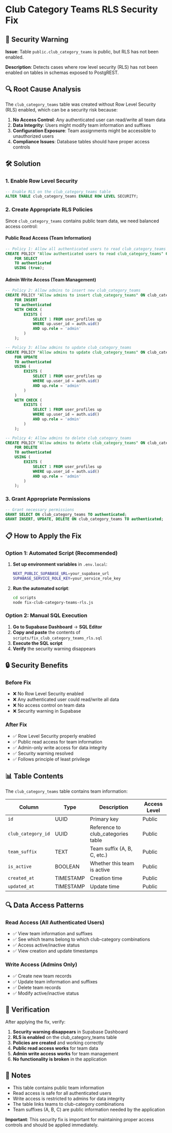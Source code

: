# Club Category Teams RLS Security Fix

## 🚨 Security Warning

**Issue**: Table `public.club_category_teams` is public, but RLS has not been enabled.

**Description**: Detects cases where row level security (RLS) has not been enabled on tables in schemas exposed to PostgREST.

## 🔍 Root Cause Analysis

The `club_category_teams` table was created without Row Level Security (RLS) enabled, which can be a security risk because:

1. **No Access Control**: Any authenticated user can read/write all team data
2. **Data Integrity**: Users might modify team information and suffixes
3. **Configuration Exposure**: Team assignments might be accessible to unauthorized users
4. **Compliance Issues**: Database tables should have proper access controls

## 🛠️ Solution

### 1. Enable Row Level Security

```sql
-- Enable RLS on the club_category_teams table
ALTER TABLE club_category_teams ENABLE ROW LEVEL SECURITY;
```

### 2. Create Appropriate RLS Policies

Since `club_category_teams` contains public team data, we need balanced access control:

#### Public Read Access (Team Information)
```sql
-- Policy 1: Allow all authenticated users to read club_category_teams data
CREATE POLICY "Allow authenticated users to read club_category_teams" ON club_category_teams
    FOR SELECT
    TO authenticated
    USING (true);
```

#### Admin Write Access (Team Management)
```sql
-- Policy 2: Allow admins to insert new club_category_teams
CREATE POLICY "Allow admins to insert club_category_teams" ON club_category_teams
    FOR INSERT
    TO authenticated
    WITH CHECK (
        EXISTS (
            SELECT 1 FROM user_profiles up 
            WHERE up.user_id = auth.uid() 
            AND up.role = 'admin'
        )
    );

-- Policy 3: Allow admins to update club_category_teams
CREATE POLICY "Allow admins to update club_category_teams" ON club_category_teams
    FOR UPDATE
    TO authenticated
    USING (
        EXISTS (
            SELECT 1 FROM user_profiles up 
            WHERE up.user_id = auth.uid() 
            AND up.role = 'admin'
        )
    )
    WITH CHECK (
        EXISTS (
            SELECT 1 FROM user_profiles up 
            WHERE up.user_id = auth.uid() 
            AND up.role = 'admin'
        )
    );

-- Policy 4: Allow admins to delete club_category_teams
CREATE POLICY "Allow admins to delete club_category_teams" ON club_category_teams
    FOR DELETE
    TO authenticated
    USING (
        EXISTS (
            SELECT 1 FROM user_profiles up 
            WHERE up.user_id = auth.uid() 
            AND up.role = 'admin'
        )
    );
```

### 3. Grant Appropriate Permissions

```sql
-- Grant necessary permissions
GRANT SELECT ON club_category_teams TO authenticated;
GRANT INSERT, UPDATE, DELETE ON club_category_teams TO authenticated;
```

## 📋 How to Apply the Fix

### Option 1: Automated Script (Recommended)

1. **Set up environment variables** in `.env.local`:
   ```bash
   NEXT_PUBLIC_SUPABASE_URL=your_supabase_url
   SUPABASE_SERVICE_ROLE_KEY=your_service_role_key
   ```

2. **Run the automated script**:
   ```bash
   cd scripts
   node fix-club-category-teams-rls.js
   ```

### Option 2: Manual SQL Execution

1. **Go to Supabase Dashboard** → **SQL Editor**
2. **Copy and paste** the contents of `scripts/fix_club_category_teams_rls.sql`
3. **Execute the SQL script**
4. **Verify** the security warning disappears

## 🔒 Security Benefits

### Before Fix
- ❌ No Row Level Security enabled
- ❌ Any authenticated user could read/write all data
- ❌ No access control on team data
- ❌ Security warning in Supabase

### After Fix
- ✅ Row Level Security properly enabled
- ✅ Public read access for team information
- ✅ Admin-only write access for data integrity
- ✅ Security warning resolved
- ✅ Follows principle of least privilege

## 📊 Table Contents

The `club_category_teams` table contains team information:

| Column | Type | Description | Access Level |
|--------|------|-------------|--------------|
| `id` | UUID | Primary key | Public |
| `club_category_id` | UUID | Reference to club_categories table | Public |
| `team_suffix` | TEXT | Team suffix (A, B, C, etc.) | Public |
| `is_active` | BOOLEAN | Whether this team is active | Public |
| `created_at` | TIMESTAMP | Creation time | Public |
| `updated_at` | TIMESTAMP | Update time | Public |

## 🔍 Data Access Patterns

### Read Access (All Authenticated Users)
- ✅ View team information and suffixes
- ✅ See which teams belong to which club-category combinations
- ✅ Access active/inactive status
- ✅ View creation and update timestamps

### Write Access (Admins Only)
- ✅ Create new team records
- ✅ Update team information and suffixes
- ✅ Delete team records
- ✅ Modify active/inactive status

## 🧪 Verification

After applying the fix, verify:

1. **Security warning disappears** in Supabase Dashboard
2. **RLS is enabled** on the club_category_teams table
3. **Policies are created** and working correctly
4. **Public read access works** for team data
5. **Admin write access works** for team management
6. **No functionality is broken** in the application

## 📝 Notes

- This table contains public team information
- Read access is safe for all authenticated users
- Write access is restricted to admins for data integrity
- The table links teams to club-category combinations
- Team suffixes (A, B, C) are public information needed by the application

**Important**: This security fix is important for maintaining proper access controls and should be applied immediately.
